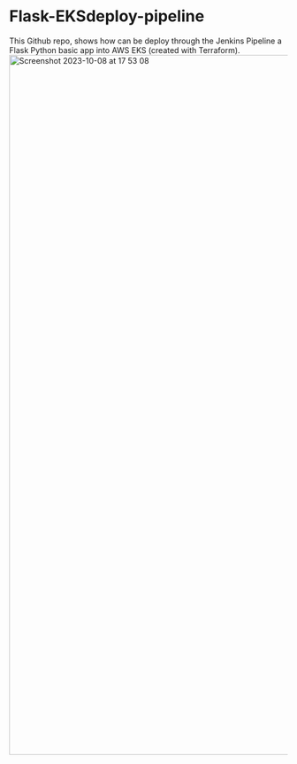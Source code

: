 # Flask-EKSdeploy-pipeline

This Github repo, shows how can be deploy through the Jenkins Pipeline a Flask Python basic app into AWS EKS (created with Terraform). 
<img width="1265" alt="Screenshot 2023-10-08 at 17 53 08" src="https://github.com/dantejauregui/Flask-EKSdeploy-pipeline/assets/10466343/58760d3d-bda9-408b-b50e-f1fc6c164a58">
